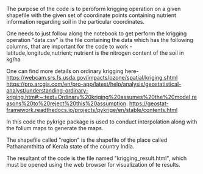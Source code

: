 The purpose of the code is to peroform krigging operation on a given shapefile with the given set of coordinate points containing nutrient information regarding soil in the particular coordinates.

One needs to just follow along the notebook to get perform the krigging operation
"data.csv" is the file containing the data which has the following columns, that are important for the code to work - latitude,longitude,nutrient; nutrient is the nitrogen content of the soil in kg/ha

One can find more details on ordinary krigging here-
    https://webcam.srs.fs.usda.gov/impacts/ozone/spatial/kriging.shtml
    https://pro.arcgis.com/en/pro-app/latest/help/analysis/geostatistical-analyst/understanding-ordinary-kriging.htm#:~:text=Ordinary%20kriging%20assumes%20the%20model,reasons%20to%20reject%20this%20assumption.
    https://geostat-framework.readthedocs.io/projects/pykrige/en/stable/contents.html

In this code the pykrige package is used to conduct interpolation along with the folium maps to generate the maps.

The shapefile called "region" is the shapefile of the place called Pathanamthitta of Kerala state of the country India.

The resultant of the code is the file named "krigging_result.html", which must be opened using the web browser for visualization of te results.


